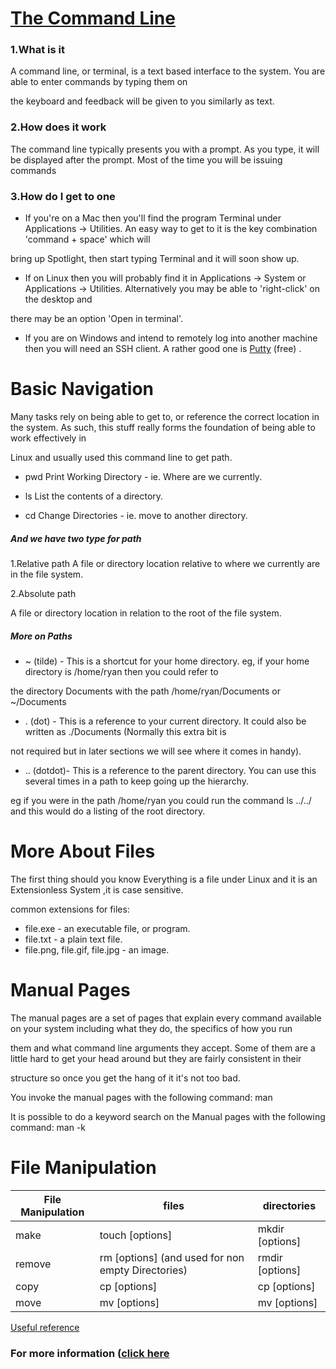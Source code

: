 # [The Command Line]([https://github.com/qais-alsgher/reading-notes/new/main/401](https://github.com/qais-alsgher/reading-notes/blob/main/401/The%20Command%20Line.md))

### 1.What is it

A command line, or terminal, is a text based interface to the system. You are able to enter commands by typing them on

the keyboard and feedback will be given to you similarly as text.

### 2.How does it work 

The command line typically presents you with a prompt. As you type, it will be displayed after the prompt. Most of the time you will be issuing commands

### 3.How do I get to one

- If you're on a Mac then you'll find the program Terminal under Applications -> Utilities. An easy way to get to it is the key combination 'command + space' which will

bring up Spotlight, then start typing Terminal and it will soon show up.

- If on Linux then you will probably find it in Applications -> System or Applications -> Utilities. Alternatively you may be able to 'right-click' on the desktop and

there may be an option 'Open in terminal'.

- If you are on Windows and intend to remotely log into another machine then you will need an SSH client. A rather good one is [Putty](https://www.chiark.greenend.org.uk/~sgtatham/putty/latest.html) (free) .

# Basic Navigation

Many tasks rely on being able to get to, or reference the correct location in the system. As such, this stuff really forms the foundation of being able to work effectively in 

Linux  and usually used this command line to get path. 

- pwd
Print Working Directory - ie. Where are we currently.

- ls
List the contents of a directory.

- cd
Change Directories - ie. move to another directory.

##### And we have two type for path 


1.Relative path
A file or directory location relative to where we currently are in the file system.

2.Absolute path

A file or directory location in relation to the root of the file system.

##### More on Paths

- ~ (tilde) - This is a shortcut for your home directory. eg, if your home directory is /home/ryan then you could refer to 

the directory Documents with the path /home/ryan/Documents or ~/Documents

- . (dot) - This is a reference to your current directory. It could also be written as ./Documents (Normally this extra bit is

not required but in later sections we will see where it comes in handy).

- .. (dotdot)- This is a reference to the parent directory. You can use this several times in a path to keep going up the hierarchy.

eg if you were in the path /home/ryan you could run the command ls ../../ and this would do a listing of the root directory.



# More About Files


The first thing should you know Everything is a file under Linux and it is an Extensionless System ,it is case sensitive.


common extensions for files:

- file.exe - an executable file, or program.
- file.txt - a plain text file.
- file.png, file.gif, file.jpg - an image.


# Manual Pages

The manual pages are a set of pages that explain every command available on your system including what they do, the specifics of how you run 

them and what command line arguments they accept. Some of them are a little hard to get your head around but they are fairly consistent in their

structure so once you get the hang of it it's not too bad.


You invoke the manual pages with the following command:  man <command to look up>

It is possible to do a keyword search on the Manual pages with the following command:  man -k <search term>


# File Manipulation 

| File Manipulation      | files  |directories|
| ----------- | ----------- | ----------- |
|  make      | touch [options] <filename>       | mkdir [options] <Directory> |
| remove |   rm [options] <file>  (and used for non empty Directories)      | rmdir [options] <Directory> |
|copy |   cp [options] <source> <destination> | cp [options] <source> <destination> |
|move |   mv [options] <source> <destination> | mv [options] <source> <destination> |

[Useful reference](https://ryanstutorials.net/linuxtutorial/cheatsheet.php)

### For more information ([click here](https://ryanstutorials.net/linuxtutorial/cheatsheet.php](https://github.com/qais-alsgher/reading-notes/blob/main/README.md))



